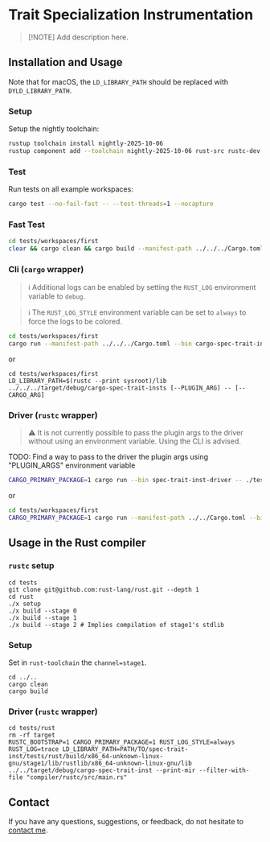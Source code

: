 # Trait Specialization Instrumentation

> [!NOTE] Add description here.

## Installation and Usage

Note that for macOS, the `LD_LIBRARY_PATH` should be replaced with `DYLD_LIBRARY_PATH`.

### Setup

Setup the nightly toolchain:

```bash
rustup toolchain install nightly-2025-10-06
rustup component add --toolchain nightly-2025-10-06 rust-src rustc-dev llvm-tools-preview miri rust-analyzer clippy
```

### Test

Run tests on all example workspaces:

```bash
cargo test --no-fail-fast -- --test-threads=1 --nocapture
```

### Fast Test

```bash
cd tests/workspaces/first
clear && cargo clean && cargo build --manifest-path ../../../Cargo.toml && RUST_LOG_STYLE=always RUST_LOG=trace LD_LIBRARY_PATH=$(rustc --print sysroot)/lib ../../../target/debug/cargo-spec-trait-inst
```

### Cli (`cargo` wrapper)

> ℹ️  Additional logs can be enabled by setting the `RUST_LOG` environment variable to `debug`.

> ℹ️  The `RUST_LOG_STYLE` environment variable can be set to `always` to force the logs to be colored.

```bash
cd tests/workspaces/first
cargo run --manifest-path ../../../Cargo.toml --bin cargo-spec-trait-insts [--CARGO_ARG] -- [--PLUGIN_ARG]
```

or

```
cd tests/workspaces/first
LD_LIBRARY_PATH=$(rustc --print sysroot)/lib ../../../target/debug/cargo-spec-trait-insts [--PLUGIN_ARG] -- [--CARGO_ARG]
```

### Driver (`rustc` wrapper)

> ⚠️  It is not currently possible to pass the plugin args to the driver without using an environment variable. Using the CLI is advised.

TODO: Find a way to pass to the driver the plugin args using "PLUGIN_ARGS" environment variable

```bash
CARGO_PRIMARY_PACKAGE=1 cargo run --bin spec-trait-inst-driver -- ./tests/workspaces/first/src/main.rs [--RUSTC_ARG (e.g., --cfg 'feature="test"')]
```

or

```bash
cd tests/workspaces/first
CARGO_PRIMARY_PACKAGE=1 cargo run --manifest-path ../../Cargo.toml --bin spec-trait-insts-driver -- ./src/main.rs
```

## Usage in the Rust compiler

### `rustc` setup

```shell
cd tests
git clone git@github.com:rust-lang/rust.git --depth 1
cd rust
./x setup
./x build --stage 0
./x build --stage 1
./x build --stage 2 # Implies compilation of stage1's stdlib
```

### Setup

Set in `rust-toolchain` the `channel=stage1`.

```shell
cd ../..
cargo clean
cargo build
```

### Driver (`rustc` wrapper)

```shell
cd tests/rust
rm -rf target
RUSTC_BOOTSTRAP=1 CARGO_PRIMARY_PACKAGE=1 RUST_LOG_STYLE=always RUST_LOG=trace LD_LIBRARY_PATH=PATH/TO/spec-trait-inst/tests/rust/build/x86_64-unknown-linux-gnu/stage1/lib/rustlib/x86_64-unknown-linux-gnu/lib ../../target/debug/cargo-spec-trait-inst --print-mir --filter-with-file "compiler/rustc/src/main.rs"
```

## Contact

If you have any questions, suggestions, or feedback, do not hesitate to [contact me](https://federicobruzzone.github.io/).

